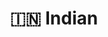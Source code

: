 ---
title: "🇮🇳 Indian"
weight: 2
ShowReadingTime: false
ShowWordCount: false
ShowAuthor: false
hideAuthor: true
---
